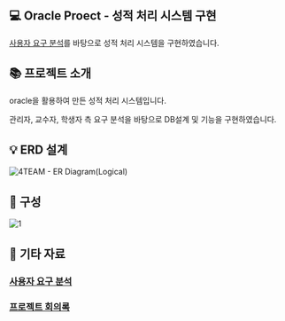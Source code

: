 :computer: Oracle Proect - 성적 처리 시스템 구현
---
[사용자 요구 분석](https://github.com/sanghwa94/oracle-project/blob/main/%E2%96%92%20%ED%94%84%EB%A1%9C%EC%A0%9D%ED%8A%B8%EC%9A%94%EA%B5%AC%EB%B6%84%EC%84%9D-%EC%84%B1%EC%A0%81%EC%B2%98%EB%A6%AC%EC%8B%9C%EC%8A%A4%ED%85%9C(v1.55).pdf)를 바탕으로 성적 처리 시스템을 구현하였습니다.



:books: 프로젝트 소개
---
oracle을 활용하여 만든 성적 처리 시스템입니다.

관리자, 교수자, 학생자 측 요구 분석을 바탕으로 DB설계 및 기능을 구현하였습니다.



:bulb: ERD 설계
---
![4TEAM - ER Diagram(Logical)](https://github.com/sanghwa94/oracle-project/assets/168788492/1f0c6a3f-422d-478e-b6b9-3fb9c1667570)




## :pushpin: 구성

![1](https://github.com/sanghwa94/oracle-project/assets/168788492/c9e55b9a-6a1d-4939-b02f-a95e3083c94d)







:bookmark_tabs: 기타 자료
---

### [사용자 요구 분석](https://github.com/sanghwa94/oracle-project/blob/main/%E2%96%92%20%ED%94%84%EB%A1%9C%EC%A0%9D%ED%8A%B8%EC%9A%94%EA%B5%AC%EB%B6%84%EC%84%9D-%EC%84%B1%EC%A0%81%EC%B2%98%EB%A6%AC%EC%8B%9C%EC%8A%A4%ED%85%9C(v1.55).pdf)




### [프로젝트 회의록](https://github.com/sanghwa94/oracle-project/blob/main/%5BOracle%5D%204TEAM_%ED%9A%8C%EC%9D%98%EB%A1%9D.docx)
